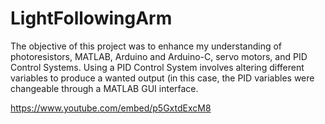 # LightFollowingArm
The objective of this project was to enhance my understanding of photoresistors, MATLAB, Arduino and Arduino-C, servo motors, and PID Control Systems. Using a PID Control System involves altering different variables to produce a wanted output (in this case, the PID variables were changeable through a MATLAB GUI interface.

https://www.youtube.com/embed/p5GxtdExcM8
